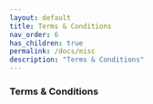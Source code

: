 ```yaml
---
layout: default
title: Terms & Conditions
nav_order: 6
has_children: true
permalink: /docs/misc
description: "Terms & Conditions"
---
```

### Terms & Conditions